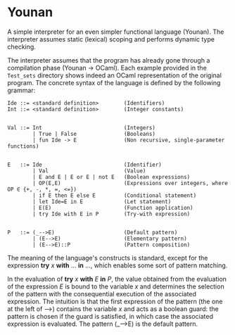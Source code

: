 # Younan
A simple interpreter for an even simpler functional language (Younan). The interpreter assumes static (lexical) scoping and performs dynamic type checking.

The interpreter assumes that the program has already gone through a compilation phase (Younan -> OCaml). Each example provided in the `Test_sets` directory shows indeed an OCaml representation of the original program. The concrete syntax of the language is defined by the following grammar:

```
Ide ::= <standard definition>        (Identifiers)
Int ::= <standard definition>        (Integer constants)


Val ::= Int                          (Integers)
        | True | False               (Booleans)
        | fun Ide -> E               (Non recursive, single-parameter functions)
        
        
E   ::= Ide                          (Identifier)
        | Val                        (Value)
        | E and E | E or E | not E   (Boolean expressions)
        | OP(E,E)                    (Expressions over integers, where OP ∈ {+, -, *, =, <=})
        | if E then E else E         (Conditional statement)        
        | let Ide=E in E             (Let statement)
        | E(E)                       (Function application)
        | try Ide with E in P        (Try-with expression)
        
        
P   ::= (_-->E)                      (Default pattern)
        | (E-->E)                    (Elementary pattern)
        | (E-->E)::P                 (Pattern composition)
```
The meaning of the language's constructs is standard, except for the expression __try__ *x* __with__ ... __in__ ..., which enables some sort of pattern matching.

In the evaluation of __try__ *x* __with__ *E* __in__ *P*, the value obtained from the evaluation of the expression *E* is bound to the variable *x* and determines the selection of the pattern with the consequential execution of the associated expression. The intuition is that the first expression of the pattern (the one at the left of -->) contains the variable *x* and acts as a boolean guard: the pattern is chosen if the guard is satisfied, in which case the associated expression is evaluated. The pattern (\_-->E) is the default pattern. 
